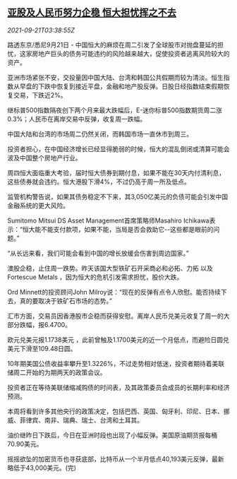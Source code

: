 <!--1632196862000-->
[亚股及人民币努力企稳 恒大担忧挥之不去](https://cn.reuters.com/article/global-market-asia-stocks-evergrande-092-idCNKBS2GH07N)
------

<div><i>2021-09-21T03:38:55Z</i></div><p>路透东京/悉尼9月21日 - 中国恒大的麻烦在周二引发了全球股市对抛盘蔓延的担忧，这家房地产巨头的债务可能违约的风险越来越大，促使投资者逃离风险较大的资产。</p><p>亚洲市场紧张不安，交投量因中国大陆、台湾和韩国公共假期而较为清淡。恒生指数从早盘的下跌中恢复到接近平盘，金融和地产股反弹。日股日经指数结束假期恢复交易，下跌近2%。</p><p>继标普500指数隔夜创下两个月来最大跌幅后，E-迷你标普500指数期货周二涨0.3%；人民币在离岸交易中反弹，收复周一跌幅。</p><p>中国大陆和台湾的市场周二仍然关闭，而韩国市场一直休市到周三。</p><p>投资者担心，在中国经济增长已经显得脆弱的时候，恒大的混乱倒闭或清算可能会波及中国整个房地产行业。</p><p>周四恒大面临重大考验，届时恒大债券到期付息，如果不能在30天内付清利息，这些债券就会违约。恒大港股下滑4%，不过仍高于周一所及低点。</p><p>监管机构警告说，如果其债务稳定不下来，其3,050亿美元的负债可能会引发中国金融系统的更大风险。</p><p>Sumitomo Mitsui DS Asset Management首席策略师Masahiro Ichikawa表示：“恒大能不能支付款项，如果不能，当局是否会救助它--这些都是眼前的问题。”</p><p>“从长远来看，我们可能会看到中国的增长放缓会伤害到周边国家。”</p><p>澳股企稳，止住周一跌势。昨天该国大型铁矿石开采商必和必拓、力拓 以及Fortescue Metals  ，因为恒大的危机引发需求担忧，股价大跌。</p><p>Ord Minnett的投资顾问John Milroy说：“现在的反弹有点令人欣慰。能否持续下去，真的要取决于铁矿石市场的态势。”</p><p>汇市方面，交易员因香港股市企稳而获得安慰。离岸人民币兑美元收复了周一的大部分跌幅，报6.4700。</p><p>欧元兑美元报1.1738美元 ，此前曾触及1.1700美元的近一个月低点，而避险日圆兑美元下滑至109.48日圆。</p><p>10年期美国公债收益率攀升至1.3226%，不过走势相对低迷，投资者期待着美联储周二开始的为期两天的政策会议。</p><p>投资者正在等待美联储缩减购债的时间表，及其政策委员会成员的长期利率和经济预测。</p><p>本周将看到许多其他央行的政策决定，包括巴西、英国、匈牙利、印尼、日本、挪威、菲律宾、南非、瑞典、瑞士、台湾和土耳其。</p><p>油价继昨日下跌后，今日在亚洲时段也出现了小幅反弹。美国原油期货报每桶70.90美元。</p><p>摇摇欲坠的加密货币也寻获底部，比特币从一个半月低点40,193美元反弹，最新略低于43,000美元。(完)</p>
